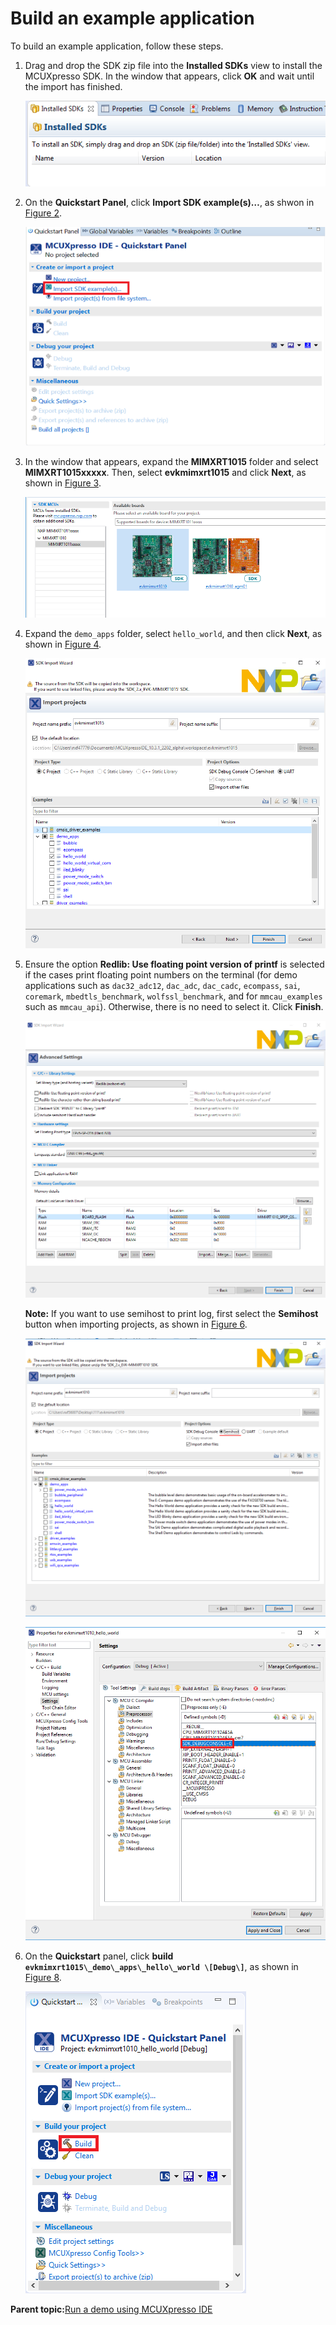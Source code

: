 # Build an example application

To build an example application, follow these steps.

1.  Drag and drop the SDK zip file into the **Installed SDKs** view to install the MCUXpresso SDK. In the window that appears, click **OK** and wait until the import has finished.

    ![](../images/install_an_sdk.png "Install an SDK")

2.  On the **Quickstart Panel**, click **Import SDK example\(s\)…**, as shwon in [Figure 2](build_an_example_application.md#IMPORTANSDKEXAMPLE).

    ![](../images/import_sdk_example.png "Import an SDK example")

3.  In the window that appears, expand the **MIMXRT1015** folder and select **MIMXRT1015xxxxx**. Then, select **evkmimxrt1015** and click **Next**, as shown in [Figure 3](build_an_example_application.md#SELECTBOARD).

    ![](../images/select_evk-imxrt1015_board.png "Selecting MIMXRT1015-EVK board")

4.  Expand the `demo_apps` folder, select `hello_world`, and then click **Next**, as shown in [Figure 4](build_an_example_application.md#SELECTHELLOWORLDCASE).

    ![](../images/select_hello_world_rt1015.png "Selecting hello_world")

5.  Ensure the option **Redlib: Use floating point version of printf** is selected if the cases print floating point numbers on the terminal \(for demo applications such as `dac32_adc12`, `dac_adc`, `dac_cadc`, `ecompass`, `sai`, `coremark`, `mbedtls_benchmark`, `wolfssl_benchmark`, and for `mmcau_examples` such as `mmcau_api`\). Otherwise, there is no need to select it. Click **Finish**.

    ![](../images/use_floating_print_version_printf_rt1015.png "Selecting User floating point version of printf")

    **Note:** If you want to use semihost to print log, first select the **Semihost** button when importing projects, as shown in [Figure 6](build_an_example_application.md#FLOAATING).

    ![](../images/select_semihost_rt1015.png "Selecting Semihost")

    ![](../images/sdk_debugconsole_rt1015.png "Setting SDK_DEBUGCONSOLE")

6.  On the **Quickstart** panel, click **build `evkmimxrt1015\_demo\_apps\_hello\_world \[Debug\]`**, as shown in [Figure 8](build_an_example_application.md#FSLOATINSG).

    ![](../images/build_hello_world_case_rt1015.png "Building hello world case")


**Parent topic:**[Run a demo using MCUXpresso IDE](../topics/run_a_demo_using_mcuxpresso_ide.md)

